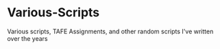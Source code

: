 # Various-Scripts
Various scripts, TAFE Assignments, and other random scripts I've written over the years
